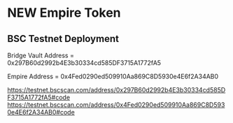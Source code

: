 # NEW Empire Token

## BSC Testnet Deployment

Bridge Vault Address = 0x297B60d2992b4E3b30334cd585DF3715A1772fA5

Empire Address = 0x4Fed0290ed509910Aa869C8D5930e4E6f2A34AB0

https://testnet.bscscan.com/address/0x297B60d2992b4E3b30334cd585DF3715A1772fA5#code
https://testnet.bscscan.com/address/0x4Fed0290ed509910Aa869C8D5930e4E6f2A34AB0#code
